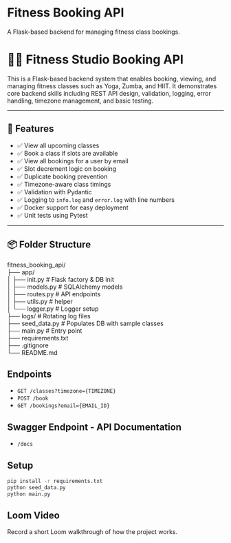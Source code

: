 # Fitness Booking API

A Flask-based backend for managing fitness class bookings.

# 🧘‍♀️ Fitness Studio Booking API

This is a Flask-based backend system that enables booking, viewing, and managing fitness classes such as Yoga, Zumba, and HIIT. It demonstrates core backend skills including REST API design, validation, logging, error handling, timezone management, and basic testing.

---

## 🚀 Features

- ✅ View all upcoming classes
- ✅ Book a class if slots are available
- ✅ View all bookings for a user by email
- ✅ Slot decrement logic on booking
- ✅ Duplicate booking prevention
- ✅ Timezone-aware class timings
- ✅ Validation with Pydantic
- ✅ Logging to `info.log` and `error.log` with line numbers
- ✅ Docker support for easy deployment
- ✅ Unit tests using Pytest

---

## 📦 Folder Structure
fitness_booking_api/<br>
├── app/<br>
│ ├── init.py # Flask factory & DB init<br>
│ ├── models.py # SQLAlchemy models<br>
│ ├── routes.py # API endpoints<br>
│ ├── utils.py # helper<br>
│ └── logger.py # Logger setup<br>
├── logs/ # Rotating log files<br>
├── seed_data.py # Populates DB with sample classes<br>
├── main.py # Entry point<br>
├── requirements.txt<br>
├── .gitignore<br>
└── README.md

## Endpoints

- `GET /classes?timezone={TIMEZONE}`
- `POST /book`
- `GET /bookings?email={EMAIL_ID}`

## Swagger Endpoint - API Documentation

- `/docs`

## Setup

```bash
pip install -r requirements.txt
python seed_data.py
python main.py
```


## Loom Video

Record a short Loom walkthrough of how the project works.
